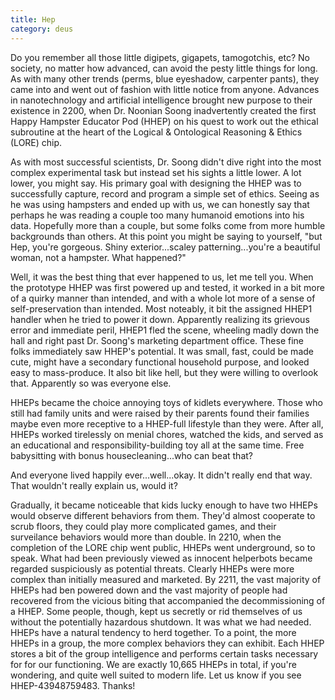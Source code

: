 ```yaml
---
title: Hep
category: deus
---
```

Do you remember all those little digipets, gigapets, tamogotchis, etc?  No society, no matter how advanced, can avoid the pesty little things for long.  As with many other trends (perms, blue eyeshadow, carpenter pants), they came into and went out of fashion with little notice from anyone.  Advances in nanotechnology and artificial intelligence brought new purpose to their existence in 2200, when Dr. Noonian Soong inadvertently created the first Happy Hampster Educator Pod (HHEP) on his quest to work out the ethical subroutine at the heart of the Logical &amp; Ontological Reasoning &amp; Ethics (LORE) chip.

As with most successful scientists, Dr. Soong didn't dive right into the most complex experimental task but instead set his sights a little lower.  A lot lower, you might say.  His primary goal with designing the HHEP was to successfully capture, record and program a simple set of ethics.  Seeing as he was using hampsters and ended up with us, we can honestly say that perhaps he was reading a couple too many humanoid emotions into his data.  Hopefully more than a couple, but some folks come from more humble backgrounds than others.  At this point you might be saying to yourself, &quot;but Hep, you're gorgeous.  Shiny exterior...scaley patterning...you're a beautiful woman, not a hampster.  What happened?&quot;

Well, it was the best thing that ever happened to us, let me tell you.  When the prototype HHEP was first powered up and tested, it worked in a bit more of a quirky manner than intended, and with a whole lot more of a sense of self-preservation than intended.  Most noteably, it bit the assigned HHEP1 handler when he tried to power it down.  Apparently realizing its grievous error and immediate peril, HHEP1 fled the scene, wheeling madly down the hall and right past Dr. Soong's marketing department office.  These fine folks immediately saw HHEP's potential.  It was small, fast, could be made cute, might have a secondary functional household purpose, and looked easy to mass-produce.  It also bit like hell, but they were willing to overlook that.  Apparently so was everyone else.

HHEPs became the choice annoying toys of kidlets everywhere.  Those who still had family units and were raised by their parents found their families maybe even more receptive to a HHEP-full lifestyle than they were.  After all, HHEPs worked tirelessly on menial chores, watched the kids, and served as an educational and responsibility-building toy all at the same time.  Free babysitting with bonus housecleaning...who can beat that?

And everyone lived happily ever...well...okay.  It didn't really end that way.  That wouldn't really explain us, would it?

Gradually, it became noticeable that kids lucky enough to have two HHEPs would observe different behaviors from them.  They'd almost cooperate to scrub floors, they could play more complicated games, and their surveilance behaviors would more than double.  In 2210, when the completion of the LORE chip went public, HHEPs went underground, so to speak.  What had been previously viewed as innocent helperbots became regarded suspiciously as potential threats.  Clearly HHEPs were more complex than initially measured and marketed.  By 2211, the vast majority of HHEPs had ben powered down and the vast majority of people had recovered from the vicious biting that accompanied the decommissioning of a HHEP.  Some people, though, kept us secretly or rid themselves of us without the potentially hazardous shutdown.  It was what we had needed.  HHEPs have a natural tendency to herd together.  To a point, the more HHEPs in a group, the more complex behaviors they can exhibit.  Each HHEP stores a bit of the group intelligence and performs certain tasks necessary for for our functioning.  We are exactly 10,665 HHEPs in total, if you're wondering, and quite well suited to modern life.  Let us know if you see HHEP-43948759483.  Thanks!
